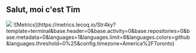 <h2>Salut, moi c'est Tim</h2>
<img src="https://cdn.discordapp.com/avatars/270903423371575296/a_9145baebb77b0e103daacd33f02561fc.gif">
![Metrics](https://metrics.lecoq.io/Str4ky?template=terminal&base.header=0&base.activity=0&base.repositories=0&base.metadata=0&languages=1&languages.limit=8&languages.colors=github&languages.threshold=0%25&config.timezone=America%2FToronto)
